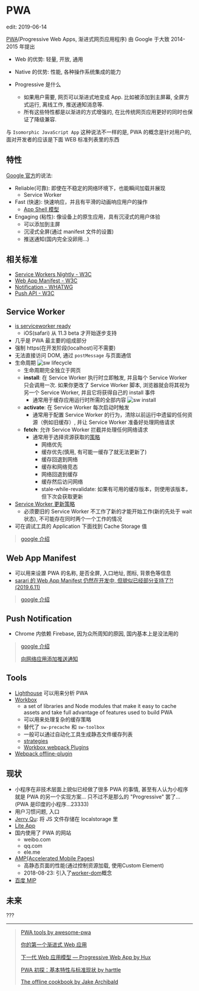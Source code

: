 # PWA

edit: 2019-06-14

[PWA](https://developers.google.com/web/progressive-web-apps/)(Progressive Web Apps, 渐进式网页应用程序) 由 Google 于大致 2014-2015 年提出

* Web 的优势: 轻量, 开放, 通用
* Native 的优势: 性能, 各种操作系统集成的能力

* Progressive 是什么
  * 如果用户需要, 网页可以渐进式地变成 App. 比如被添加到主屏幕, 全屏方式运行, 离线工作, 推送通知消息等.
  * 所有这些特性都是以渐进的方式增强的, 在比传统网页应用更好的同时也保证了降级兼容.

与 `Isomorphic JavaScript App` 这种说法不一样的是, PWA 的概念是针对用户的, 面对开发者的应该是下面 WEB 标准列表里的东西

## 特性

[Google 官方](https://developers.google.com/web/progressive-web-apps)的说法:

* Reliable(可靠): 即使在不稳定的网络环境下，也能瞬间加载并展现
  * Service Worker
* Fast (快速): 快速响应，并且有平滑的动画响应用户的操作
  * [App Shell 模型](https://developers.google.cn/web/fundamentals/architecture/app-shell)
* Engaging (粘性): 像设备上的原生应用，具有沉浸式的用户体验
  * 可以添加到主屏
  * 沉浸式全屏(通过 manifest 文件的设置)
  * 推送通知(国内完全没卵用...)

## 相关标准

* [Service Workers Nightly - W3C](https://w3c.github.io/ServiceWorker/)
* [Web App Manifest - W3C](https://w3c.github.io/manifest/)
* [Notification - WHATWG](https://notifications.spec.whatwg.org/)
* [Push API - W3C](https://www.w3.org/TR/push-api/)

## Service Worker

* [is serviceworker ready](https://jakearchibald.github.io/isserviceworkerready/)
  * iOS(safari) 从 11.3 beta 才开始逐步支持
* 几乎是 PWA 最主要的组成部分
* 强制 https(在开发阶段(localhost)可不需要)
* 无法直接访问 DOM, 通过 `postMessage` 与页面通信
* 生命周期
  ![sw lifecycle](https://developers.google.com/web/fundamentals/primers/service-workers/images/sw-lifecycle.png)
  * 生命周期完全独立于网页
  * **install**: 在 Service Worker 执行时立即触发, 并且每个 Service Worker 只会调用一次. 如果你更改了 Service Worker 脚本, 浏览器就会将其视为另一个 Service Worker, 并且它将获得自己的 install 事件
    * 通常用于缓存应用运行时所需的全部内容
    ![sw install](https://developers.google.com/web/fundamentals/codelabs/your-first-pwapp/img/72ed77b1720512da.png)
  * **activate**: 在 Service Worker 每次启动时触发
    * 通常用于配置 Service Worker 的行为，清除以前运行中遗留的任何资源（例如旧缓存）, 并让 Service Worker 准备好处理网络请求
  * **fetch**: 允许 Service Worker 拦截并处理任何网络请求
    * 通常用于选择资源获取的[策略](https://developers.google.com/web/fundamentals/instant-and-offline/offline-cookbook/?hl=zh-cn)
      * 网络优先
      * 缓存优先(慎用, 有可能一缓存了就无法更新了)
      * 缓存回退到网络
      * 缓存和网络竞态
      * 网络回退到缓存
      * 缓存然后访问网络
      * stale-while-revalidate: 如果有可用的缓存版本，则使用该版本，但下次会获取更新
* [Service Worker 更新策略](https://developers.google.com/web/fundamentals/primers/service-workers/lifecycle?hl=zh-cn#updates)
  * 必须要旧的 Service Worker 不工作了新的才能开始工作(新的先处于 wait 状态), 不可能存在同时两个一个工作的情况
* 可在调试工具的 Application 下面找到 Cache Storage 值

> [google 介绍](https://developers.google.com/web/fundamentals/primers/service-workers/)

## Web App Manifest

* 可以用来设置 PWA 的名称, 是否全屏, 入口地址, 图标, 背景色等信息
* [sarari 的 Web App Manifest 仍然在开发中, 但貌似已经部分支持了?!(2019.6.11)](https://webkit.org/status/#?search=manifest)

> [google 介绍](https://developers.google.com/web/fundamentals/web-app-manifest/)

## Push Notification

* Chrome 内依赖 Firebase, 因为众所周知的原因, 国内基本上是没法用的

> [google 介绍](https://developers.google.com/web/fundamentals/push-notifications/)
>
> [向网络应用添加推送通知](https://developers.google.com/web/fundamentals/codelabs/push-notifications/)

## Tools

* [Lighthouse](https://developers.google.com/web/tools/lighthouse/) 可以用来分析 PWA
* [Workbox](https://developers.google.com/web/tools/workbox/)
  * a set of libraries and Node modules that make it easy to cache assets and take full advantage of features used to build PWA
  * 可以用来处理复杂的缓存策略
  * 替代了 `sw-precache` 和 `sw-toolbox`
  * 一般可以通过自动化工具生成静态文件缓存列表
  * [strategies](https://developers.google.com/web/tools/workbox/reference-docs/latest/workbox.strategies)
  * [Workbox webpack Plugins](https://developers.google.com/web/tools/workbox/modules/workbox-webpack-plugin)
* [Webpack offline-plugin](https://offline-plugin.now.sh/)

## 现状

* 小程序在非技术层面上貌似已经做了很多 PWA 的事情, 甚至有人认为小程序就是 PWA 的另一个实现方案... 只不过不是那么的 "Progressive" 罢了...(PWA 是印度的小程序...23333)
* 用户习惯问题, 入口
* [Jerry Qu](https://imququ.com/): 将 JS 文件存储在 localstorage 里
* [Lite App](https://github.com/iqiyi/LiteApp)
* 国内使用了 PWA 的网站
  * weibo.com
  * qq.com
  * ele.me
* [AMP(Accelerated Mobile Pages)](https://www.ampproject.org)
  * 高静态页面的性能(通过控制资源加载, 使用Custom Element)
  * 2018-08-23: 引入了[worker-dom](https://github.com/ampproject/worker-dom)概念
* [百度 MIP](https://www.mipengine.org/)

## 未来

???

-----

> [PWA tools by awesome-pwa](https://github.com/hemanth/awesome-pwa#tools)
>
> [你的第一个渐进式 Web 应用](https://developers.google.com/web/fundamentals/codelabs/your-first-pwapp/?hl=zh-cn)
>
> [下一代 Web 应用模型 — Progressive Web App by Hux](https://zhuanlan.zhihu.com/p/25167289)
>
> [PWA 初探：基本特性与标准现状 by harttle](http://harttle.land/2017/01/28/pwa-explore.html)
>
> [The offline cookbook by Jake Archibald](https://jakearchibald.com/2014/offline-cookbook/)
